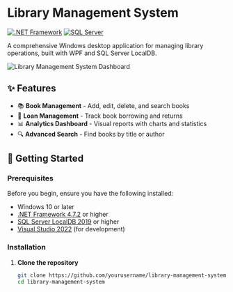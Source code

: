 # Library Management System

[![.NET Framework](https://img.shields.io/badge/.NET%20Framework-4.7.2+-purple.svg)](https://dotnet.microsoft.com/download/dotnet-framework)
[![SQL Server](https://img.shields.io/badge/SQL%20Server-LocalDB-red.svg)](https://docs.microsoft.com/en-us/sql/database-engine/configure-windows/sql-server-express-localdb)

A comprehensive Windows desktop application for managing library operations, built with WPF and SQL Server LocalDB.

![Library Management System Dashboard](screenshots/dashboard.png)

## ✨ Features

- 📚 **Book Management** - Add, edit, delete, and search books
- 📖 **Loan Management** - Track book borrowing and returns
- 📊 **Analytics Dashboard** - Visual reports with charts and statistics
- 🔍 **Advanced Search** - Find books by title or author

## 🚀 Getting Started

### Prerequisites

Before you begin, ensure you have the following installed:

- Windows 10 or later
- [.NET Framework 4.7.2](https://dotnet.microsoft.com/download/dotnet-framework/net472) or higher
- [SQL Server LocalDB 2019](https://docs.microsoft.com/en-us/sql/database-engine/configure-windows/sql-server-express-localdb) or higher
- [Visual Studio 2022](https://visualstudio.microsoft.com/vs/) (for development)

### Installation

1. **Clone the repository**
   ```bash
   git clone https://github.com/yourusername/library-management-system.git
   cd library-management-system
